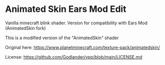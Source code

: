 # Animated Skin Ears Mod Edit
Vanilla minecraft blink shader. Version for compatibility with Ears Mod (AnimatedSkin fork)

This is a modified version of the "AnimatedSkin" shader

Original here: https://www.planetminecraft.com/texture-pack/animatedskin/

License: https://github.com/Godlander/vpp/blob/main/LICENSE.md
